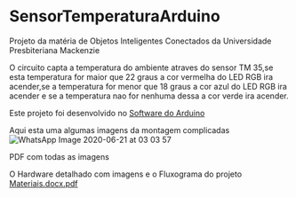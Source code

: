 # SensorTemperaturaArduino
Projeto da matéria de Objetos Inteligentes Conectados da Universidade Presbiteriana Mackenzie 

O circuito capta a temperatura do ambiente atraves do sensor TM 35,se esta temperatura for maior que 22 graus a cor vermelha do LED RGB ira acender,se a temperatura for menor que 18 graus a cor azul do LED RGB ira acender e se a temperatura nao for nenhuma dessa a cor verde ira acender.

Este projeto foi desenvolvido no [Software do Arduino](https://www.arduino.cc/en/main/software) 

Aqui esta uma algumas imagens da montagem complicadas
 ![WhatsApp Image 2020-06-21 at 03 03 57](https://user-images.githubusercontent.com/48017842/85217947-ebf81c80-b36b-11ea-858a-abdf4d67fdc9.jpeg)

PDF com todas as imagens 


 O Hardware detalhado com imagens e o Fluxograma do projeto [Materiais.docx.pdf](https://github.com/LarissaSilveiraBonifacio/SensorTemperaturaArduino/files/4808987/Materiais.docx.pdf)


